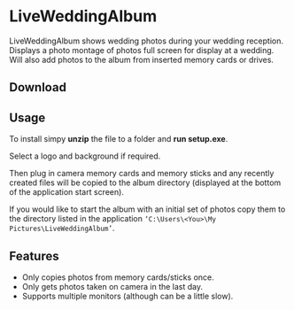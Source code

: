 # LiveWeddingAlbum

LiveWeddingAlbum shows wedding photos during your wedding reception.
Displays a photo montage of photos full screen for display at a wedding. Will also add photos to the album from inserted memory cards or drives.
## Download



## Usage
To install simpy **unzip** the file to a folder and **run setup.exe**.

Select a logo and background if required.

Then plug in camera memory cards and memory sticks and any recently created files will be copied to the album directory (displayed at the bottom of the application start screen).

If you would like to start the album with an initial set of photos copy them to the directory listed in the application `‘C:\Users\<You>\My Pictures\LiveWeddingAlbum’`.

## Features
- Only copies photos from memory cards/sticks once.
- Only gets photos taken on camera in the last day.
- Supports multiple monitors (although can be a little slow).
